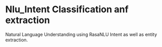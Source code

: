 # Nlu_Intent Classification anf extraction

Natural Language Understanding using RasaNLU
Intent as well as entity extraction.
